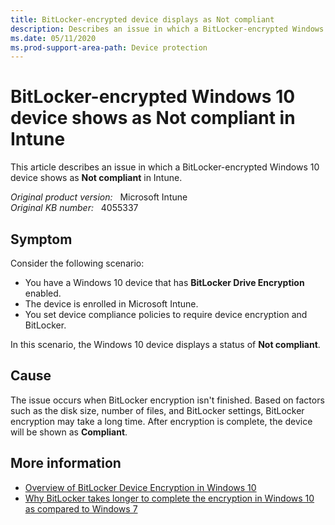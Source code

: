 ```yaml
---
title: BitLocker-encrypted device displays as Not compliant
description: Describes an issue in which a BitLocker-encrypted Windows 10 device shows as Not compliant in Intune because BitLocker encryption takes a long time.
ms.date: 05/11/2020
ms.prod-support-area-path: Device protection
---
```

# BitLocker-encrypted Windows 10 device shows as Not compliant in Intune

This article describes an issue in which a BitLocker-encrypted Windows 10 device shows as **Not compliant** in Intune.

_Original product version:_ &nbsp; Microsoft Intune  
_Original KB number:_ &nbsp; 4055337

## Symptom

Consider the following scenario:

- You have a Windows 10 device that has **BitLocker Drive Encryption** enabled.
- The device is enrolled in Microsoft Intune.
- You set device compliance policies to require device encryption and BitLocker.

In this scenario, the Windows 10 device displays a status of **Not compliant**.

## Cause

The issue occurs when BitLocker encryption isn't finished. Based on factors such as the disk size, number of files, and BitLocker settings, BitLocker encryption may take a long time. After encryption is complete, the device will be shown as **Compliant**.

## More information

- [Overview of BitLocker Device Encryption in Windows 10](/windows/security/information-protection/bitlocker/bitlocker-device-encryption-overview-windows-10)
- [Why BitLocker takes longer to complete the encryption in Windows 10 as compared to Windows 7](/archive/blogs/askcore/why-bitlocker-takes-longer-to-complete-the-encryption-in-windows-10-as-compared-to-windows-7)
